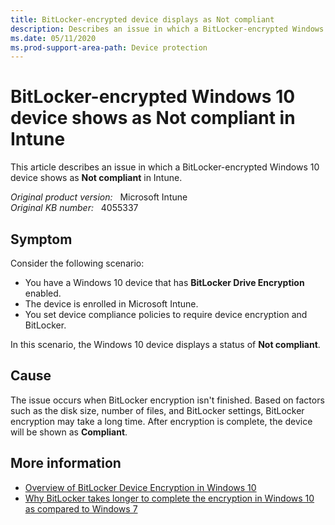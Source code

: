 ```yaml
---
title: BitLocker-encrypted device displays as Not compliant
description: Describes an issue in which a BitLocker-encrypted Windows 10 device shows as Not compliant in Intune because BitLocker encryption takes a long time.
ms.date: 05/11/2020
ms.prod-support-area-path: Device protection
---
```

# BitLocker-encrypted Windows 10 device shows as Not compliant in Intune

This article describes an issue in which a BitLocker-encrypted Windows 10 device shows as **Not compliant** in Intune.

_Original product version:_ &nbsp; Microsoft Intune  
_Original KB number:_ &nbsp; 4055337

## Symptom

Consider the following scenario:

- You have a Windows 10 device that has **BitLocker Drive Encryption** enabled.
- The device is enrolled in Microsoft Intune.
- You set device compliance policies to require device encryption and BitLocker.

In this scenario, the Windows 10 device displays a status of **Not compliant**.

## Cause

The issue occurs when BitLocker encryption isn't finished. Based on factors such as the disk size, number of files, and BitLocker settings, BitLocker encryption may take a long time. After encryption is complete, the device will be shown as **Compliant**.

## More information

- [Overview of BitLocker Device Encryption in Windows 10](/windows/security/information-protection/bitlocker/bitlocker-device-encryption-overview-windows-10)
- [Why BitLocker takes longer to complete the encryption in Windows 10 as compared to Windows 7](/archive/blogs/askcore/why-bitlocker-takes-longer-to-complete-the-encryption-in-windows-10-as-compared-to-windows-7)
